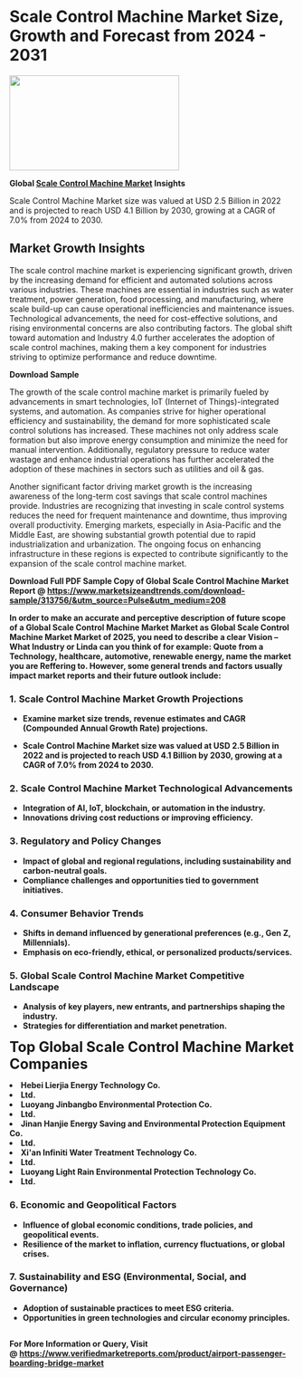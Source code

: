 <H1>Scale Control Machine Market Size, Growth and Forecast from 2024 - 2031</H1><img class="aligncenter size-medium wp-image-584254" src="https://thirdeyenews.in/wp-content/uploads/2024/09/Global-Market-Research-300x168.jpeg" alt="" width="300" height="168" /><p><strong>Global&nbsp;<a href="https://www.marketsizeandtrends.com/download-sample/313756/&amp;utm_source=Pulse&amp;utm_medium=208">Scale Control Machine Market</a> Insights</strong></p><p>Scale Control Machine Market size was valued at USD 2.5 Billion in 2022 and is projected to reach USD 4.1 Billion by 2030, growing at a CAGR of 7.0% from 2024 to 2030.</p><p><h2>Market Growth Insights</h2> <p>The scale control machine market is experiencing significant growth, driven by the increasing demand for efficient and automated solutions across various industries. These machines are essential in industries such as water treatment, power generation, food processing, and manufacturing, where scale build-up can cause operational inefficiencies and maintenance issues. Technological advancements, the need for cost-effective solutions, and rising environmental concerns are also contributing factors. The global shift toward automation and Industry 4.0 further accelerates the adoption of scale control machines, making them a key component for industries striving to optimize performance and reduce downtime.</p> <p><strong>Download Sample</strong></p> <p>The growth of the scale control machine market is primarily fueled by advancements in smart technologies, IoT (Internet of Things)-integrated systems, and automation. As companies strive for higher operational efficiency and sustainability, the demand for more sophisticated scale control solutions has increased. These machines not only address scale formation but also improve energy consumption and minimize the need for manual intervention. Additionally, regulatory pressure to reduce water wastage and enhance industrial operations has further accelerated the adoption of these machines in sectors such as utilities and oil & gas.</p> <p>Another significant factor driving market growth is the increasing awareness of the long-term cost savings that scale control machines provide. Industries are recognizing that investing in scale control systems reduces the need for frequent maintenance and downtime, thus improving overall productivity. Emerging markets, especially in Asia-Pacific and the Middle East, are showing substantial growth potential due to rapid industrialization and urbanization. The ongoing focus on enhancing infrastructure in these regions is expected to contribute significantly to the expansion of the scale control machine market.</p> <p><strong></p><p><span class=""><strong>Download Full PDF Sample Copy of Global Scale Control Machine Market Report</strong> @ <a href="https://www.marketsizeandtrends.com/download-sample/313756/&amp;utm_source=Pulse&amp;utm_medium=208" target="_blank">https://www.marketsizeandtrends.com/download-sample/313756/&amp;utm_source=Pulse&amp;utm_medium=208</a></span></p><p>In order to make an accurate and perceptive description of future scope of a Global&nbsp;Scale Control Machine Market Market as Global&nbsp;Scale Control Machine Market Market of 2025, you need to describe a clear Vision &ndash; What Industry or Linda can you think of for example: Quote from a Technology, healthcare, automotive, renewable energy, name the market you are Reffering to. However, some general trends and factors usually impact market reports and their future outlook include:</p><h3>1.&nbsp;<strong>Scale Control Machine Market Growth Projections</strong></h3><ul><li>Examine market size trends, revenue estimates and CAGR (Compounded Annual Growth Rate) projections.</li><li><p>Scale Control Machine Market size was valued at USD 2.5 Billion in 2022 and is projected to reach USD 4.1 Billion by 2030, growing at a CAGR of 7.0% from 2024 to 2030.</p></li></ul><h3>2.&nbsp;<strong>Scale Control Machine Market Technological Advancements</strong></h3><ul><li>Integration of AI, IoT, blockchain, or automation in the industry.</li><li>Innovations driving cost reductions or improving efficiency.</li></ul><h3>3.&nbsp;<strong>Regulatory and Policy Changes</strong></h3><ul><li>Impact of global and regional regulations, including sustainability and carbon-neutral goals.</li><li>Compliance challenges and opportunities tied to government initiatives.</li></ul><h3>4.&nbsp;<strong>Consumer Behavior Trends</strong></h3><ul><li>Shifts in demand influenced by generational preferences (e.g., Gen Z, Millennials).</li><li>Emphasis on eco-friendly, ethical, or personalized products/services.</li></ul><h3>5.&nbsp;<strong>Global Scale Control Machine Market Competitive Landscape</strong></h3><ul><li>Analysis of key players, new entrants, and partnerships shaping the industry.</li><li>Strategies for differentiation and market penetration.</li></ul><p data-pm-slice="1 1 []"><span style="color: inherit; font-family: inherit; font-size: 25px;">Top Global Scale Control Machine Market Companies</span></p><div class="" data-test-id=""><p><li>Hebei Lierjia Energy Technology Co.</li><li> Ltd.</li><li> Luoyang Jinbangbo Environmental Protection Co.</li><li> Ltd.</li><li> Jinan Hanjie Energy Saving and Environmental Protection Equipment Co.</li><li> Ltd.</li><li> Xi'an Infiniti Water Treatment Technology Co.</li><li> Ltd.</li><li> Luoyang Light Rain Environmental Protection Technology Co.</li><li> Ltd.</li></p></div><h3>6.&nbsp;<strong>Economic and Geopolitical Factors</strong></h3><ul><li>Influence of global economic conditions, trade policies, and geopolitical events.</li><li>Resilience of the market to inflation, currency fluctuations, or global crises.</li></ul><h3>7.&nbsp;<strong>Sustainability and ESG (Environmental, Social, and Governance)</strong></h3><ul><li>Adoption of sustainable practices to meet ESG criteria.</li><li>Opportunities in green technologies and circular economy principles.</li></ul><h2><strong style="font-size: 14px;">For More Information or Query, Visit @&nbsp;</strong><a style="background-color: #ffffff; font-size: 14px;" href="https://www.marketsizeandtrends.com/report/scale-control-machine-market/" target="_blank">https://www.verifiedmarketreports.com/product/airport-passenger-boarding-bridge-market</a></h2>
